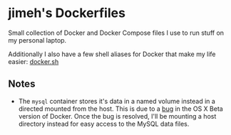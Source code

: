 # jimeh's Dockerfiles

Small collection of Docker and Docker Compose files I use to run stuff on my
personal laptop.

Additionally I also have a few shell aliases for Docker that make my life
easier:
[docker.sh](https://github.com/jimeh/dotfiles/blob/master/shell/docker.sh)

## Notes

- The `mysql` container stores it's data in a named volume instead in a directed
  mounted from the host. This is due to a
  [bug](https://forums.docker.com/t/posix-fallocate-issues/11370) in the OS X
  Beta version of Docker. Once the bug is resolved, I'll be mounting a host
  directory instead for easy access to the MySQL data files.
